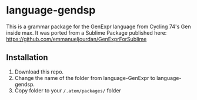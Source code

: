 # language-gendsp

This is a grammar package for the GenExpr language from Cycling 74's Gen inside max. It was ported from a Sublime Package published here: https://github.com/emmanueljourdan/GenExprForSublime

## Installation

1. Download this repo. 
2. Change the name of the folder from language-GenExpr to language-gendsp.
3. Copy folder to your `/.atom/packages/` folder 
